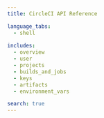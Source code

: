 ```yaml
---
title: CircleCI API Reference

language_tabs:
  - shell
  
includes:
  - overview
  - user
  - projects
  - builds_and_jobs
  - keys
  - artifacts
  - environment_vars

search: true
---
```

